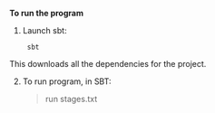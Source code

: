**To run the program**

1. Launch sbt:

        sbt 
This downloads all the dependencies for the project.

2. To run program, in SBT:

   > run stages.txt
   



